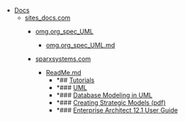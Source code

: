 - <a href = "E:\Node_projects\Node_Way\NBase\_Md\_Index\__Closer\_Uml\Main_I\content\Docs\cat.Docs\dir.Docs.md">Docs</a>
    - <a href = "E:\Node_projects\Node_Way\NBase\_Md\_Index\__Closer\_Uml\Main_I\content\Docs\sites_docs.com\cat.sites_docs.com\dir.sites_docs.com.md">sites_docs.com</a>
        - <a href = "E:\Node_projects\Node_Way\NBase\_Md\_Index\__Closer\_Uml\Main_I\content\Docs\sites_docs.com\omg.org_spec_UML\cat.omg.org_spec_UML\dir.omg.org_spec_UML.md">omg.org_spec_UML</a>
            - <a href = "E:\Node_projects\Node_Way\NBase\_Md\_Index\__Closer\_Uml\Main_I\content\Docs\sites_docs.com\omg.org_spec_UML\omg.org_spec_UML.md">omg.org_spec_UML.md</a>
        
        - <a href = "E:\Node_projects\Node_Way\NBase\_Md\_Index\__Closer\_Uml\Main_I\content\Docs\sites_docs.com\sparxsystems.com\cat.sparxsystems.com\dir.sparxsystems.com.md">sparxsystems.com</a>
            - <a href = "E:\Node_projects\Node_Way\NBase\_Md\_Index\__Closer\_Uml\Main_I\content\Docs\sites_docs.com\sparxsystems.com\ReadMe.md">ReadMe.md</a>
                - *## [Tutorials](https://sparxsystems.com/resources/tutorials/index.html)
                - *### [UML](https://sparxsystems.com/resources/tutorials/uml/part1.html)
                - *### [Database Modeling in UML](https://sparxsystems.com/resources/tutorials/uml/datamodel.html)
                - *### [Creating Strategic Models (pdf)](https://sparxsystems.com/downloads/quick/strategic_modeling_with_enterprise_architect.pdf)
                - *### [Enterprise Architect 12.1 User Guide](https://sparxsystems.com/enterprise_architect_user_guide/12.1/index/index.html)
        
    
